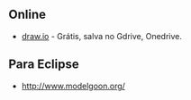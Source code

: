 

## Online
 - [draw.io](draw.io) - Grátis, salva no Gdrive, Onedrive.


## Para Eclipse
- http://www.modelgoon.org/